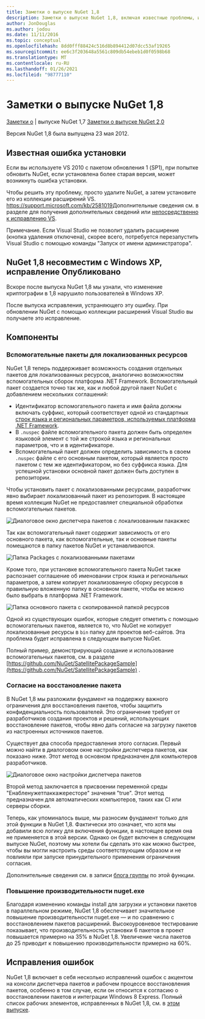 ```yaml
---
title: Заметки о выпуске NuGet 1,8
description: Заметки о выпуске NuGet 1,8, включая известные проблемы, исправления ошибок, добавленные функции и DCR.
author: JonDouglas
ms.author: jodou
ms.date: 11/11/2016
ms.topic: conceptual
ms.openlocfilehash: 8dd0fff88424c516d8b894412d07dcc53af19265
ms.sourcegitcommit: ee6c3f203648a5561c809db54ebeb1d0f0598b68
ms.translationtype: MT
ms.contentlocale: ru-RU
ms.lasthandoff: 01/26/2021
ms.locfileid: "98777110"
---
```

# <a name="nuget-18-release-notes"></a>Заметки о выпуске NuGet 1,8

[Заметки о](../release-notes/nuget-1.7.md)  |  выпуске NuGet 1,7 [Заметки о выпуске NuGet 2,0](../release-notes/nuget-2.0.md)

Версия NuGet 1,8 была выпущена 23 мая 2012.

## <a name="known-installation-issue"></a>Известная ошибка установки
Если вы используете VS 2010 с пакетом обновления 1 (SP1), при попытке обновить NuGet, если установлена более старая версия, может возникнуть ошибка установки.

Чтобы решить эту проблему, просто удалите NuGet, а затем установите его из коллекции расширений VS.  <https://support.microsoft.com/kb/2581019>Дополнительные сведения см. в разделе для получения дополнительных сведений или [непосредственно к исправлению VS](http://bit.ly/vsixcertfix).

Примечание. Если Visual Studio не позволит удалить расширение (кнопка удаления отключена), скорее всего, потребуется перезапустить Visual Studio с помощью команды "Запуск от имени администратора".

## <a name="nuget-18-incompatible-with-windows-xp-hotfix-published"></a>NuGet 1,8 несовместим с Windows XP, исправление Опубликовано

Вскоре после выпуска NuGet 1,8 мы узнали, что изменение криптографии в 1,8 нарушило пользователей в Windows XP.

После выпуска исправления, устраняющего эту ошибку.  При обновлении NuGet с помощью коллекции расширений Visual Studio вы получаете это исправление.

## <a name="features"></a>Компоненты

### <a name="satellite-packages-for-localized-resources"></a>Вспомогательные пакеты для локализованных ресурсов
NuGet 1,8 теперь поддерживает возможность создания отдельных пакетов для локализованных ресурсов, аналогично возможностям вспомогательных сборок платформа .NET Framework.  Вспомогательный пакет создается точно так же, как и любой другой пакет NuGet с добавлением нескольких соглашений:

* Идентификатор вспомогательного пакета и имя файла должны включать суффикс, который соответствует одной из стандартных [строк языка и региональных параметров, используемых платформа .NET Framework](/openspecs/windows_protocols/ms-lcid/a9eac961-e77d-41a6-90a5-ce1a8b0cdb9c).
* В `.nuspec` файле вспомогательного пакета должен быть определен языковой элемент с той же строкой языка и региональных параметров, что и в идентификаторе.
* Вспомогательный пакет должен определить зависимость в своем `.nuspec` файле с его основным пакетом, который является просто пакетом с тем же идентификатором, но без суффикса языка.  Для успешной установки основной пакет должен быть доступен в репозитории.

Чтобы установить пакет с локализованными ресурсами, разработчик явно выбирает локализованный пакет из репозитория. В настоящее время коллекция NuGet не предоставляет специальной обработки вспомогательных пакетов.

![Диалоговое окно диспетчера пакетов с локализованным пакакжес](./media/dlg-w-loc-packs.png)

Так как вспомогательный пакет содержит зависимость от его основного пакета, как вспомогательные, так и основные пакеты помещаются в папку пакетов NuGet и устанавливаются.

![Папка Packages с локализованными пакетами](./media/fldr-loc-packs.png)

Кроме того, при установке вспомогательного пакета NuGet также распознает соглашение об именовании строк языка и региональных параметров, а затем копирует локализованную сборку ресурсов в правильную вложенную папку в основном пакете, чтобы ее можно было выбрать в платформа .NET Framework.

![Папка основного пакета с скопированной папкой ресурсов](./media/fldr-copied-loc.png)

Одной из существующих ошибок, которые следует отметить с помощью вспомогательных пакетов, является то, что NuGet не копирует локализованные ресурсы в `bin` папку для проектов веб-сайтов.  Эта проблема будет исправлена в следующем выпуске NuGet.

Полный пример, демонстрирующий создание и использование вспомогательных пакетов, см. в разделе [https://github.com/NuGet/SatellitePackageSample](https://github.com/NuGet/SatellitePackageSample) .

### <a name="package-restore-consent"></a>Согласие на восстановление пакета
В NuGet 1,8 мы разложили фундамент на поддержку важного ограничения для восстановления пакетов, чтобы защитить конфиденциальность пользователей. Это ограничение требует от разработчиков создания проектов и решений, использующих восстановление пакетов, чтобы явно дать согласие на загрузку пакетов из настроенных источников пакетов.

Существует два способа предоставления этого согласия. Первый можно найти в диалоговом окне настройки диспетчера пакетов, как показано ниже.  Этот метод в основном предназначен для компьютеров разработчиков.

![Диалоговое окно настройки диспетчера пакетов](./media/pr-consent-configdlg.png)

Второй метод заключается в присвоении переменной среды "Енабленужетпаккажересторе" значения "true".  Этот метод предназначен для автоматических компьютеров, таких как CI или серверы сборки.

Теперь, как упоминалось выше, мы разносим фундамент только для этой функции в NuGet 1,8.  Фактически это означает, что хотя мы добавили всю логику для включения функции, в настоящее время она не применяется в этой версии. Однако он будет включен в следующем выпуске NuGet, поэтому мы хотели бы сделать это как можно быстрее, чтобы вы могли настроить среды соответствующим образом и не повлияли при запуске принудительного применения ограничения согласия.

Дополнительные сведения см. в записи [блога группы](http://blog.nuget.org/20120518/package-restore-and-consent.html) по этой функции.

### <a name="nugetexe-performance-improvements"></a>Повышение производительности nuget.exe
Благодаря изменению команды install для загрузки и установки пакетов в параллельном режиме, NuGet 1,8 обеспечивает значительное повышение производительности nuget.exe — и по сравнению с восстановлением пакетов расширений.  Высокоуровневое тестирование показывает, что производительность установки 6 пакетов в проект повышается примерно на 35% в NuGet 1,8.  Увеличение числа пакетов до 25 приводит к повышению производительности примерно на 60%.

## <a name="bug-fixes"></a>Исправления ошибок
NuGet 1,8 включает в себя несколько исправлений ошибок с акцентом на консоли диспетчера пакетов и рабочем процессе восстановления пакетов, особенно в том случае, если он относится к согласию о восстановлении пакетов и интеграции Windows 8 Express.
Полный список рабочих элементов, исправленных в NuGet 1,8, см. в [этом выпуске](http://nuget.codeplex.com/workitem/list/advanced?keyword=&status=Closed&type=All&priority=All&release=NuGet%201.8&assignedTo=All&component=All&sortField=Votes&sortDirection=Descending&page=0).